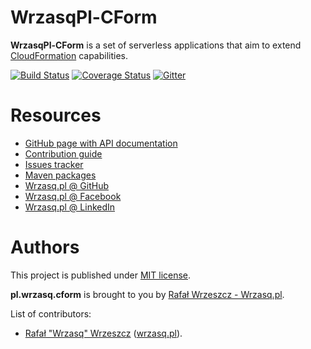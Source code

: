<!---
# This file is part of the pl.wrzasq.cform.
#
# @license http://mit-license.org/ The MIT license
# @copyright 2020 © by Rafał Wrzeszcz - Wrzasq.pl.
-->

# WrzasqPl-CForm

**WrzasqPl-CForm** is a set of serverless applications that aim to extend
[CloudFormation](https://aws.amazon.com/cloudformation/) capabilities.

[![Build Status](https://travis-ci.com/rafalwrzeszcz-wrzasqpl/pl.wrzasq.cform.svg)](https://travis-ci.com/rafalwrzeszcz-wrzasqpl/pl.wrzasq.cform)
[![Coverage Status](https://coveralls.io/repos/github/rafalwrzeszcz-wrzasqpl/pl.wrzasq.cform/badge.svg)](https://coveralls.io/github/rafalwrzeszcz-wrzasqpl/pl.wrzasq.cform)
[![Gitter](https://badges.gitter.im/Join%20Chat.svg)](https://gitter.im/rafalwrzeszcz-wrzasqpl/pl.wrzasq.cform)

# Resources

-   [GitHub page with API documentation](https://rafalwrzeszcz-wrzasqpl.github.io/pl.wrzasq.cform)
-   [Contribution guide](https://github.com/rafalwrzeszcz-wrzasqpl/pl.wrzasq.cform/blob/master/CONTRIBUTING.md)
-   [Issues tracker](https://github.com/rafalwrzeszcz-wrzasqpl/pl.wrzasq.cform/issues)
-   [Maven packages](https://search.maven.org/search?q=g:pl.wrzasq.cform)
-   [Wrzasq.pl @ GitHub](https://github.com/rafalwrzeszcz-wrzasqpl)
-   [Wrzasq.pl @ Facebook](https://www.facebook.com/wrzasqpl)
-   [Wrzasq.pl @ LinkedIn](https://www.linkedin.com/company/wrzasq-pl/)

# Authors

This project is published under [MIT license](https://github.com/rafalwrzeszcz-wrzasqpl/pl.wrzasq.cform/tree/master/LICENSE).

**pl.wrzasq.cform** is brought to you by [Rafał Wrzeszcz - Wrzasq.pl](https://wrzasq.pl).

List of contributors:

-   [Rafał "Wrzasq" Wrzeszcz](https://github.com/rafalwrzeszcz) ([wrzasq.pl](https://wrzasq.pl)).
